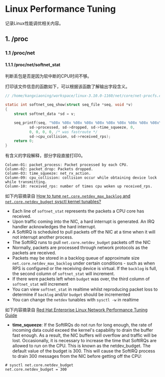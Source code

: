 # Linux Performance Tuning

<show-structure depth="3"/>

记录Linux性能调优相关内容。

## 1. /proc

### 1.1 /proc/net

#### 1.1.1 /proc/net/softnet_stat

判断丢包是否是因为软中断的CPU时间不够。

打印该文件信息的函数如下，可以根据该函数了解输出字段含义。

```C
// /home/kangxiaoning/workspace/linux-3.10.0-1160/net/core/net-procfs.c

static int softnet_seq_show(struct seq_file *seq, void *v)
{
	struct softnet_data *sd = v;

	seq_printf(seq, "%08x %08x %08x %08x %08x %08x %08x %08x %08x %08x\n",
		   sd->processed, sd->dropped, sd->time_squeeze, 0,
		   0, 0, 0, 0, /* was fastroute */
		   sd->cpu_collision, sd->received_rps);
	return 0;
}
```

有含义的字段解释，部分字段直接打印0。

```Shell
Column-01: packet_process: Packet processed by each CPU.
Column-02: packet_drop: Packets dropped.
Column-03: time_squeeze: net_rx_action.
Column-09: cpu_collision: collision occur while obtaining device lock while transmitting.
Column-10: received_rps: number of times cpu woken up received_rps.
```

如下内容摘录自 [How to tune `net.core.netdev_max_backlog` and `net.core.netdev_budget` sysctl kernel tunables?](https://access.redhat.com/solutions/1241943)

- Each line of `softnet_stat` represents the packets a CPU core has received.
- Upon traffic coming into the NIC, a hard interrupt is generated. An IRQ handler acknowledges the hard interrupt.
- A SoftIRQ is scheduled to pull packets off the NIC at a time when it will not interrupt another process.
- The SoftIRQ runs to pull `net.core.netdev_budget` packets off the NIC
- Normally, packets are processed through network protocols as the packets are received.
- Packets may be stored in a backlog queue of approximate size `net.core.netdev_max_backlog` under certain conditions - such as when RPS is configured or the receiving device is virtual. If the `backlog` is full, the second column of `softnet_stat` will increment.
- If there were packets left when `budget` was over, the third column of `softnet_stat` will increment
- You can view `softnet_stat` in realtime whilst reproducing packet loss to determine if `backlog` and/or `budget` should be incremented
- You can change the `netdev` tunables with `sysctl -w` in realtime

如下内容摘录自 [Red Hat Enterprise Linux Network Performance Tuning Guide](https://access.redhat.com/articles/1391433)

- **time_squeeze**: If the SoftIRQs do not run for long enough, the rate of incoming data could exceed the kernel's capability to drain the buffer fast enough. As a result, the NIC buffers will overflow and traffic will be lost. Occasionally, it is necessary to increase the time that SoftIRQs are allowed to run on the CPU. This is known as the netdev_budget. The default value of the budget is 300. This will cause the SoftIRQ process to drain 300 messages from the NIC before getting off the CPU:

```Shell
# sysctl net.core.netdev_budget 
net.core.netdev_budget = 300 
```